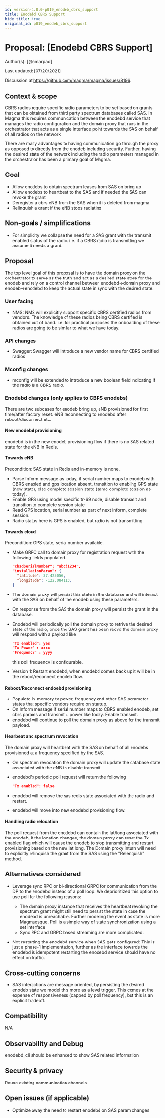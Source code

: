 ```yaml
---
id: version-1.8.0-p019_enodeb_cbrs_support
title: Enodebd CBRS Support
hide_title: true
original_id: p019_enodeb_cbrs_support
---
```


# Proposal: [Enodebd CBRS Support]

Author(s): [@amarpad]

Last updated: [07/20/2021]

Discussion at https://github.com/magma/magma/issues/8196.

## Context & scope

CBRS radios require specific radio parameters to be set based on grants that
can be obtained from third party spectrum databases called SAS. In Magma this
requires communication between the enodebd service that manages the radio
configuration and the domain proxy that runs in the orchestrator that acts as
a single interface point towards the SAS on behalf of all radios on the network

There are many advantages to having communication go through the proxy as
opposed to directly from the enodeb including security. Further, having the
desired state of the network including the radio parameters managed in the
orchestrator has been a primary goal of Magma.

## Goal

- Allow enodebs to obtain spectrum leases from SAS on bring up
- Allow enodebs to heartbeat to the SAS and if needed the SAS can revoke the
  grant
- Deregister a cbrs eNB from the SAS when it is deleted from magma
- Relinquish a grant if the eNB stops radiating

## Non-goals / simplifications

- For simplicity we collapse the need for a SAS grant with the transmit enabled
  status of the radio. i.e. if a CBRS radio is transmitting we assume it needs
  a grant.

## Proposal

The top level goal of this proposal is to have the domain proxy on the
orchestrator to serve as the truth and act as a desired state store for the
enodeb and rely on a control channel between enodebd->domain proxy and
enodeb->enodebd to keep the actual state in sync with the desired state.

### User facing

- NMS: NMS will explicitly support specific CBRS certified radios from vendors.
  The knowledge of these radios being CBRS certified is obtained out of band.
  i.e. for practical purposes the onboarding of these radios are going to be
  similar to what we have today.

### API changes

- Swagger: Swagger will introduce a new vendor name for CBRS certified radios

### Mconfig changes

- mconfig will be extended to introduce a new boolean field indicating if the
  radio is a CBRS radio.

### Enodebd changes (only applies to CBRS enodebs)

There are two subcases for enodeb bring up, eNB provisioned for first time/after
factory reset. eNB reconnecting to enodebd after reboot/disconnect etc.

#### New enodebd provisioning

enodebd is in the new enodeb provisioning flow if there is no SAS related
state for the eNB in Redis.

#### Towards eNB

Precondition: SAS state in Redis and in-memory is none.

- Parse Inform message as today, if serial number maps to enodeb with CBRS
  enabled and gps location absent, transition to enabling GPS state (new state),
  else complete session state (same complete session as today).
- Enable GPS using model specific tr-69 node, disable transmit and transition
  to complete session state
- Read GPS location, serial number as part of next inform, complete session.
- Radio status here is GPS is enabled, but radio is not transmitting

#### Towards cloud

Precondition: GPS state, serial number available.

- Make GRPC call to domain proxy for registration request with the following
  fields populated.

  ```json
  "cbsdSerialNumber": "abcd1234",
  "installationParam": {
    "latitude": 37.425056,
    "longitude": -122.084113,
  }
  ```

- The domain proxy will persist this state in the database and will interact
  with the SAS on behalf of the enodeb using these parameters.
- On response from the SAS the domain proxy will persist the grant in the
  database.
- Enodebd will periodically poll the domain proxy to retrive the desired
  state of the radio, once the SAS grant has been recvd the domain proxy
  will respond with a payload like

  ```json
  "Tx enabled": yes
  "Tx Power" : xxxx
  "Frequency" : yyyy
  ```

  this poll frequency is configurable.
- Version 1: Restart enodebd, when enodebd comes back up it will be in the
  reboot/reconnect enodeb flow.

#### Reboot/Reconnect endoebd provisioning

- Populate in-memory tx power, frequency and other SAS parameter states that
  specific vendors require on startup.
- On Inform message if serial number maps to CBRS enabled enodeb, set cbrs
  params and transmit + power like today. Enable transmit.
- enodebd will continue to poll the domain proxy as above for the transmit
  payload.

#### Hearbeat and spectrum revocation

The domain proxy will heartbeat with the SAS on behalf of all enodebs
provisioned at a frequency specified by the SAS.

- On spectrum revocation the domain proxy will update the database state
  associated with the eNB to disable transmit.
- enodebd's periodic poll request will return the following

  ```json
  "Tx enabled": false
  ```

- enodebd will remove the sas redis state associated with the radio and restart.
- enodebd will move into new enodebd provisioning flow.

#### Handling radio relocation

The poll request from the enodebd can contain the lat/long associated with the
enodeb, if the location changes, the domain proxy can reset the Tx enabled flag
which will cause the enodeb to stop transmitting and restart provisioning based
on the new lat long. The Domain proxy inturn will need to explicitly
relinquish the grant from the SAS using the "Relenquish" method.

## Alternatives considered

- Leverage sync RPC or bi-directional GRPC for communication from the DP to
  the enodebd instead of a poll loop: We deprioritized this option to use
  poll for the following reasons:
    - The domain proxy instance that receives the heartbeat revoking the
    spectrum grant might still need to persist the state in case the enodebd
    is unreachable. Further modeling the event as state is more Magmaesque.
    Poll is a simple way of state synchronization using a set interface
    - Sync RPC and GRPC based streaming are more complicated.

- Not restarting the enodebd service when SAS gets configured: This is just
  a phase-1 implementation, further as the interface towards the enodebd is
  idempotent restarting the enodebd service should have no effect on traffic.

## Cross-cutting concerns

- SAS interactions are message oriented, by persisting the desired enodeb
  state we model this more as a level trigger. This comes at the expense of
  responsiveness (capped by poll frequency), but this is an explicit tradeoff.

## Compatibility

N/A

## Observability and Debug

enodebd_cli should be enhanced to show SAS related information

## Security & privacy

Reuse existing communication channels

## Open issues (if applicable)

- Optimize away the need to restart enodebd on SAS param changes

